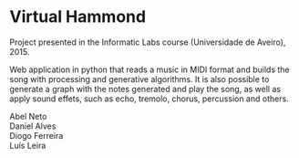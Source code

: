 # Virtual Hammond

Project presented in the Informatic Labs course (Universidade de Aveiro), 2015.

Web application in python that reads a music in MIDI format and builds the song with processing and generative algorithms.
It is also possible to generate a graph with the notes generated and play the song, as well as apply sound effets, such as echo, tremolo, chorus, percussion and others.

Abel Neto  
Daniel Alves  
Diogo Ferreira  
Luís Leira
